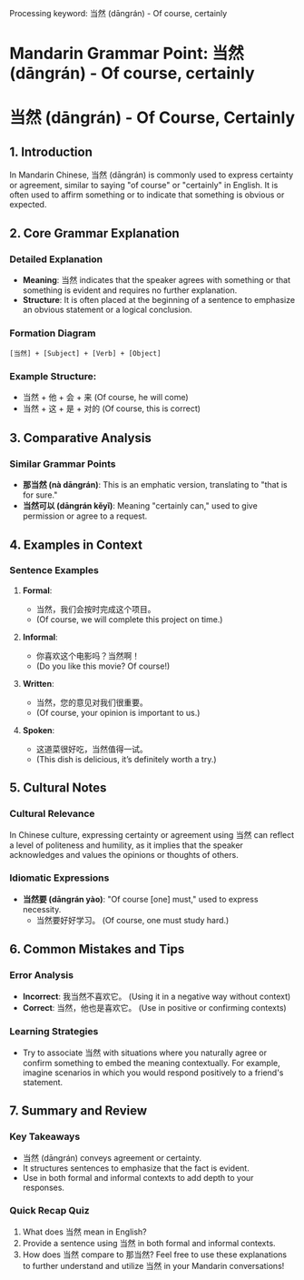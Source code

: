 Processing keyword: 当然 (dāngrán) - Of course, certainly
# Mandarin Grammar Point: 当然 (dāngrán) - Of course, certainly
# 当然 (dāngrán) - Of Course, Certainly
## 1. Introduction
In Mandarin Chinese, 当然 (dāngrán) is commonly used to express certainty or agreement, similar to saying "of course" or "certainly" in English. It is often used to affirm something or to indicate that something is obvious or expected.
## 2. Core Grammar Explanation
### Detailed Explanation
- **Meaning**: 当然 indicates that the speaker agrees with something or that something is evident and requires no further explanation.
- **Structure**: It is often placed at the beginning of a sentence to emphasize an obvious statement or a logical conclusion.
### Formation Diagram
```
[当然] + [Subject] + [Verb] + [Object]
```
### Example Structure: 
- 当然 + 他 + 会 + 来 (Of course, he will come)
- 当然 + 这 + 是 + 对的 (Of course, this is correct)
## 3. Comparative Analysis
### Similar Grammar Points
- **那当然 (nà dāngrán)**: This is an emphatic version, translating to "that is for sure."
- **当然可以 (dāngrán kěyǐ)**: Meaning "certainly can," used to give permission or agree to a request.
## 4. Examples in Context
### Sentence Examples
1. **Formal**:
   - 当然，我们会按时完成这个项目。
   - (Of course, we will complete this project on time.)
   
2. **Informal**:
   - 你喜欢这个电影吗？当然啊！
   - (Do you like this movie? Of course!)
3. **Written**:
   - 当然，您的意见对我们很重要。
   - (Of course, your opinion is important to us.)
4. **Spoken**:
   - 这道菜很好吃，当然值得一试。
   - (This dish is delicious, it’s definitely worth a try.)
## 5. Cultural Notes
### Cultural Relevance
In Chinese culture, expressing certainty or agreement using 当然 can reflect a level of politeness and humility, as it implies that the speaker acknowledges and values the opinions or thoughts of others.
### Idiomatic Expressions
- **当然要 (dāngrán yào)**: "Of course [one] must," used to express necessity. 
  - 当然要好好学习。 (Of course, one must study hard.)
## 6. Common Mistakes and Tips
### Error Analysis
- **Incorrect**: 我当然不喜欢它。 (Using it in a negative way without context)
- **Correct**: 当然，他也是喜欢它。 (Use in positive or confirming contexts)
### Learning Strategies
- Try to associate 当然 with situations where you naturally agree or confirm something to embed the meaning contextually. For example, imagine scenarios in which you would respond positively to a friend's statement.
## 7. Summary and Review
### Key Takeaways
- 当然 (dāngrán) conveys agreement or certainty.
- It structures sentences to emphasize that the fact is evident.
- Use in both formal and informal contexts to add depth to your responses.
### Quick Recap Quiz
1. What does 当然 mean in English?
2. Provide a sentence using 当然 in both formal and informal contexts.
3. How does 当然 compare to 那当然?
Feel free to use these explanations to further understand and utilize 当然 in your Mandarin conversations!

